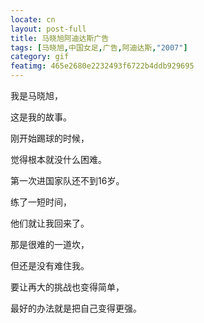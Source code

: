 ```yaml
---
locate: cn
layout: post-full
title: 马晓旭阿迪达斯广告
tags: [马晓旭,中国女足,广告,阿迪达斯,"2007"]
category: gif
featimg: 465e2680e2232493f6722b4ddb929695
---
```


我是马晓旭，

这是我的故事。

刚开始踢球的时候，

觉得根本就没什么困难。

第一次进国家队还不到16岁。

练了一短时间，

他们就让我回来了。

那是很难的一道坎，

但还是没有难住我。

要让再大的挑战也变得简单，

最好的办法就是把自己变得更强。